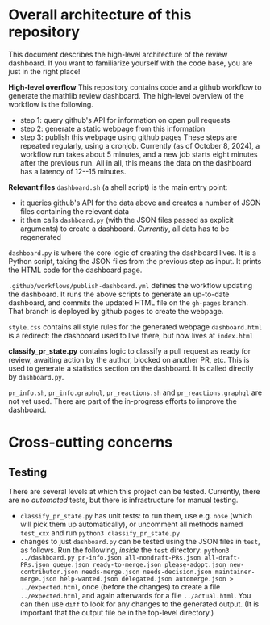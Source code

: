 # Overall architecture of this repository

This document describes the high-level architecture of the review dashboard. If you want to familiarize yourself with the code base, you are just in the right place!

**High-level overflow** This repository contains code and a github workflow to generate the mathlib review dashboard.
The high-level overview of the workflow is the following.
- step 1: query github's API for information on open pull requests
- step 2: generate a static webpage from this information
- step 3: publish this webpage using github pages
These steps are repeated regularly, using a cronjob. Currently (as of October 8, 2024), a workflow run takes about 5 minutes, and a new job starts eight minutes after the previous run. All in all, this means the data on the dashboard has a latency of 12--15 minutes.

**Relevant files**
`dashboard.sh` (a shell script) is the main entry point:
- it queries github's API for the data above and creates a number of JSON files containing the relevant data
- it then calls `dashboard.py` (with the JSON files passed as explicit arguments) to create a dashboard.
*Currently*, all data has to be regenerated

`dashboard.py` is where the core logic of creating the dashboard lives. It is a Python script, taking the JSON files from the previous step as input. It prints the HTML code for the dashboard page.

`.github/workflows/publish-dashboard.yml` defines the workflow updating the dashboard. It runs the above scripts to generate an up-to-date dashboard, and commits the updated HTML file on the `gh-pages` branch. That branch is deployed by github pages to create the webpage.

`style.css` contains all style rules for the generated webpage
`dashboard.html` is a redirect: the dashboard used to live there, but now lives at `index.html`

**classify_pr_state.py** contains logic to classify a pull request as ready for review, awaiting action by the author, blocked on another PR, etc. This is used to generate a statistics section on the dashboard. It is called directly by `dashboard.py`.

`pr_info.sh`, `pr_info.graphql`, `pr_reactions.sh` and `pr_reactions.graphql` are not yet used. There are part of the in-progress efforts to improve the dashboard.



# Cross-cutting concerns

## Testing
There are several levels at which this project can be tested. Currently, there are no *automated* tests, but there is infrastructure for manual testing.

- `classify_pr_state.py` has unit tests: to run them, use e.g. `nose` (which will pick them up automatically), or uncomment all methods named `test_xxx` and run `python3 classify_pr_state.py`
- changes to just `dashboard.py` can be tested using the JSON files in `test`, as follows.
Run the following, *inside* the `test` directory:
`python3 ../dashboard.py pr-info.json all-nondraft-PRs.json all-draft-PRs.json queue.json ready-to-merge.json please-adopt.json new-contributor.json needs-merge.json needs-decision.json maintainer-merge.json help-wanted.json delegated.json automerge.json > ../expected.html`,
once (before the changes) to create a file `../expected.html`, and again afterwards for a file `../actual.html`.
You can then use `diff` to look for any changes to the generated output.
(It is important that the output file be in the top-level directory.)
